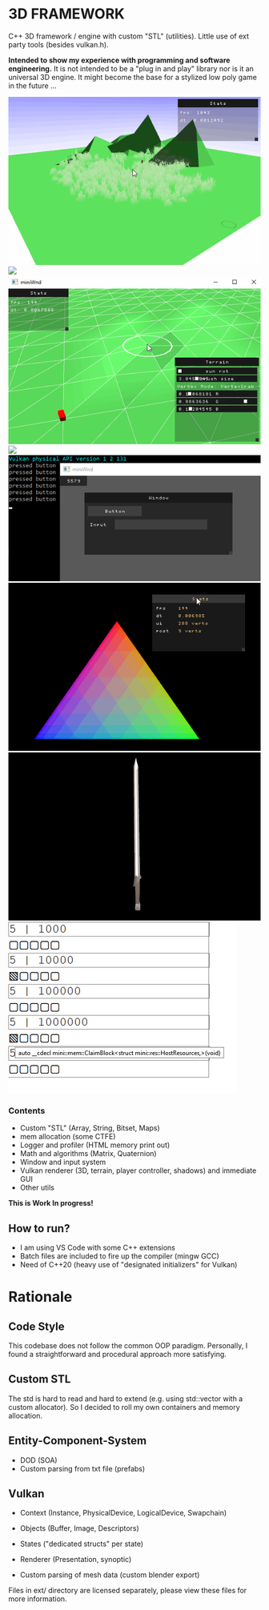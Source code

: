 # 3D FRAMEWORK
C++ 3D framework / engine with custom "STL" (utilities).
Little use of ext party tools (besides vulkan.h).

**Intended to show my experience with programming and software engineering.**
It is not intended to be a "plug in and play" library nor is it an universal 3D engine.
It might become the base for a stylized low poly game in the future ...

![](ads/progress/2020_09_03_grassPerf.gif)
![](ads/progress/2020_08_25_grass.gif)
![](ads/progress/2020_08_14_terrainEdit.gif)
![](ads/progress/2020_08_04_terrainStichPlayerMove.gif)
![](ads/progress/2020_07_04_ui_wnd.gif)
![](ads/progress/2020_09_18_blur2.gif)
![](ads/progress/2020_10_05_metallic.gif)
![](ads/progress/2020_08_08_AllocationView.png)

### Contents
- Custom "STL" (Array, String, Bitset, Maps)
- mem allocation (some CTFE)
- Logger and profiler (HTML memory print out)
- Math and algorithms (Matrix, Quaternion)
- Window and input system
- Vulkan renderer (3D, terrain, player controller, shadows) and immediate GUI
- Other utils

**This is Work In progress!**

## How to run?
- I am using VS Code with some C++ extensions
- Batch files are included to fire up the compiler (mingw GCC)
- Need of C++20 (heavy use of "designated initializers" for Vulkan)

# Rationale

## Code Style
This codebase does not follow the common OOP paradigm.
Personally, I found a straightforward and procedural approach more satisfying.

## Custom STL
The std is hard to read and hard to extend (e.g. using std::vector with a custom allocator).
So I decided to roll my own containers and memory allocation.

## Entity-Component-System
- DOD (SOA)
- Custom parsing from txt file (prefabs)

## Vulkan
- Context  (Instance, PhysicalDevice, LogicalDevice, Swapchain)
- Objects  (Buffer, Image, Descriptors)
- States   ("dedicated structs" per state)
- Renderer (Presentation, synoptic)

- Custom parsing of mesh data (custom blender export)

Files in ext/ directory are licensed separately, please view these files for more information.